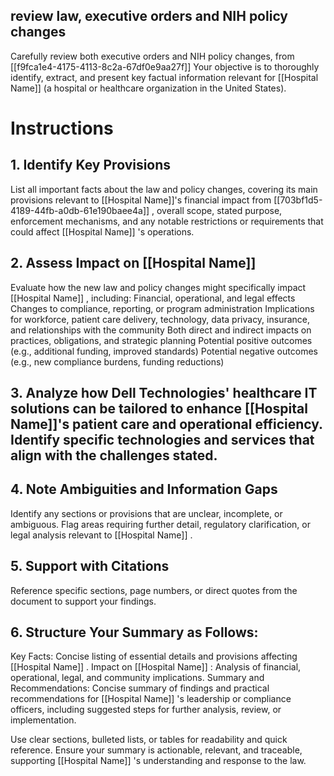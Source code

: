 ## review law, executive orders and NIH policy changes

Carefully review both executive orders and NIH policy changes, from [[f9fca1e4-4175-4113-8c2a-67df0e9aa27f]]  Your objective is to thoroughly identify, extract, and present key factual information relevant for [[Hospital Name]]  (a hospital or healthcare organization in the United States).

# Instructions

## 1. Identify Key Provisions
List all important facts about the law and policy changes, covering its main provisions relevant to [[Hospital Name]]'s  financial impact from [[703bf1d5-4189-44fb-a0db-61e190baee4a]] , overall scope, stated purpose, enforcement mechanisms, and any notable restrictions or requirements that could affect [[Hospital Name]] 's operations.

## 2. Assess Impact on [[Hospital Name]] 
Evaluate how the new law and policy changes might specifically impact [[Hospital Name]] , including:
Financial, operational, and legal effects
Changes to compliance, reporting, or program administration
Implications for workforce, patient care delivery, technology, data privacy, insurance, and relationships with the community
Both direct and indirect impacts on practices, obligations, and strategic planning
Potential positive outcomes (e.g., additional funding, improved standards)
Potential negative outcomes (e.g., new compliance burdens, funding reductions)

## 3. Analyze how Dell Technologies' healthcare IT solutions can be tailored to enhance [[Hospital Name]]'s  patient care and operational efficiency. Identify specific technologies and services that align with the challenges stated.

## 4. Note Ambiguities and Information Gaps
Identify any sections or provisions that are unclear, incomplete, or ambiguous. Flag areas requiring further detail, regulatory clarification, or legal analysis relevant to [[Hospital Name]] .

## 5. Support with Citations
Reference specific sections, page numbers, or direct quotes from the document to support your findings.

## 6. Structure Your Summary as Follows:
Key Facts: Concise listing of essential details and provisions affecting [[Hospital Name]] .
Impact on [[Hospital Name]] : Analysis of financial, operational, legal, and community implications.
Summary and Recommendations: Concise summary of findings and practical recommendations for [[Hospital Name]] 's leadership or compliance officers, including suggested steps for further analysis, review, or implementation.

Use clear sections, bulleted lists, or tables for readability and quick reference. Ensure your summary is actionable, relevant, and traceable, supporting [[Hospital Name]] 's understanding and response to the law.